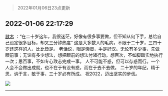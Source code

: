 > 2022年01月06日23点更新
<link rel="stylesheet" href="https://cdn.jsdelivr.net/gh/taotie6/sampleJSON@main/css/photo_show.css">
<meta name="referrer" content="no-referrer" />


 ## 2022-01-06 22:17:29 

 [㪚木](https://www.coolapk.com/feed/32645570?shareKey=MGZmNDZlMTBkNDg0NjFkNzAzYzk~) ：“在二十岁这年，我很迷茫，好像有很多事要做，但不知从何下手，总给自己设定很多目标，却又三分钟热度”
这是大多数人的毛病，不限于二十岁，三四十岁还这样的人，比比皆是。
老话说，眼是懒蛋，手是好汉。无论有多少事，先做眼前事；无论有多少想法，想把眼前的想法付诸行动。想百次<!--break-->，不如脚踏实地执行一次；思百事，不如专心致志完成一事。
人不可能不惑，但可以存惑而行。一个人会不会做出成就，也不在于有没有惑，而在于去不去做。
二十岁的年纪，精于思，讷于言，敏于事，三十岁必有所成。
祝2022，迈出坚实的步伐。 

<div class="album">
<img class="img-item" src="http://image.coolapk.com/feed/2019/0121/16/1151259_1548059827_2716@300x208.gif" />
</div>

 ------- 


